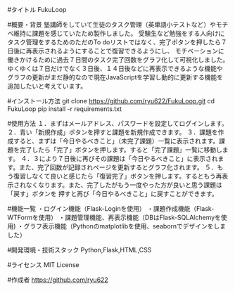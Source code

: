 #タイトル
FukuLoop

#概要・背景
塾講師をしていて生徒のタスク管理（英単語小テストなど）やモチベ維持に課題を感じていたため製作しました。
受験生など勉強をする人向けにタスク管理をするためのただのTo doリストではなく、完了ボタンを押したら７日後に再表示されるようにすることで復習できるようにし、
モチベーションに働きかけるために過去７日間のタスク完了回数をグラフ化して可視化しました。ゆくゆくは７日だけでなく３日後、１４日後などに再表示できるような機能や
グラフの更新がまだ静的なので現在JavaScriptを学習し動的に更新する機能を追加したいと考えています。

#インストール方法
git clone https://github.com/ryu622/FukuLoop.git
cd FukuLoop
pip install -r requirements.txt

#使用方法
１．まずはメールアドレス、パスワードを設定してログインします。
２．青い「新規作成」ボタンを押すと課題を新規作成できます。
３．課題を作成すると、まずは「今日やるべきこと」（未完了課題）一覧に表示されます。課題を完了したら「完了」ボタンを押します。すると「完了課題」一覧に移動します。
４．３により７日後に再びその課題は「今日やるべきこと」に表示されます。また、完了回数が記録されページを更新するとグラフ化されます。
５．もう復習しなくて良いと感じたら「復習完了」ボタンを押します。するともう再表示されなくなります。また、完了したがもう一度やった方が良いと思う課題は「戻す」ボタンを
押すと再び「今日やるべきこと」に戻すことができます。

#機能一覧
・ログイン機能（Flask-Loginを使用）
・課題作成機能（Flask-WTFormを使用）
・課題管理機能、再表示機能（DBはFlask-SQLAlchemyを使用)
・グラフ表示機能（Pythonのmatplotlibを使用、seabornでデザインをしました）

#開発環境・技術スタック
Python,Flask,HTML,CSS

#ライセンス
MIT License

#作成者
https://github.com/ryu622
